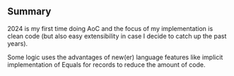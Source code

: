 ## Summary
2024 is my first time doing AoC and the focus of my implementation is clean code (but also easy extensibility in case I decide to catch up the past years).

Some logic uses the advantages of new(er) language features like implicit implementation of Equals for records to reduce the amount of code.
